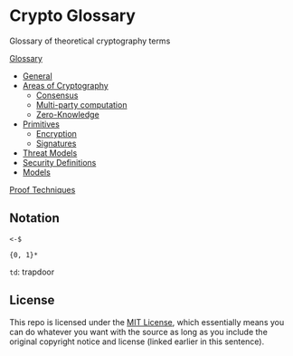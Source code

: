 # Crypto Glossary
Glossary of theoretical cryptography terms

[Glossary](glossary.md)  
- [General](glossary.md#general)
- [Areas of Cryptography](glossary.md#areas-of-cryptography)
    - [Consensus](consensus.md)
    - [Multi-party computation](mpc.md)   
    - [Zero-Knowledge](zk.md)
- [Primitives](glossary.md#cryptographic-primitives)
    - [Encryption](primitives/encryption.md)
    - [Signatures](primitives/signatures.md)
- [Threat Models](glossary.md#threat-models)
- [Security Definitions](glossary.md#security-definitions--notions)
- [Models](glossary.md#models)

[Proof Techniques](proofs.md)  

## Notation

`<-$`

`{0, 1}*`

`td`: trapdoor

## License

This repo is licensed under the [MIT License](https://github.com/nglaeser/crypto-glossary/blob/main/LICENSE), which essentially means you can do whatever you want with the source as long as you include the original copyright notice and license (linked earlier in this sentence).